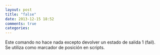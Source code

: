```yaml
---
layout: post
title: "false"
date: 2013-12-15 18:52
comments: true
categories: 
---
```

Este comando no hace nada excepto devolver un estado de salida 1 (fail). Se utiliza como marcador de posición en scripts.


